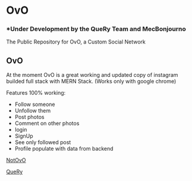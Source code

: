 # OvO
### *Under Development by the QueRy Team and MecBonjourno
The Public Repository for OvO, a Custom Social Network

## OvO

At the moment OvO is a great working and updated copy of instagram builded full stack with MERN Stack.
(Works only with google chrome)

Features 100% working:

 - Follow someone
 - Unfollow them
 - Post photos
 - Comment on other photos
 - login
 - SignUp
 - See only followed post
 - Profile populate with data from backend

[NotOvO](http://notovo.herokuapp.com)


[QueRy](https://querymobile.co)
